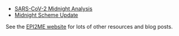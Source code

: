 + [SARS-CoV-2 Midnight Analysis](https://labs.epi2me.io/sarscov2-midnight-analysis/)
+ [Midnight Scheme Update](https://labs.epi2me.io/ont-midnight-scheme-update/)

See the [EPI2ME website](https://labs.epi2me.io/) for lots of other resources and blog posts.